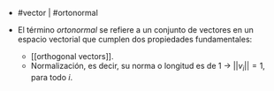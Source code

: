 - #vector | #ortonormal

- El término _ortonormal_ se refiere a un conjunto de vectores en un espacio vectorial que cumplen dos propiedades fundamentales:
	- [[orthogonal vectors]].
	- Normalización, es decir, su norma o longitud es de $1$ $\rightarrow$ $||v_{i}||=1$, para todo $i$.